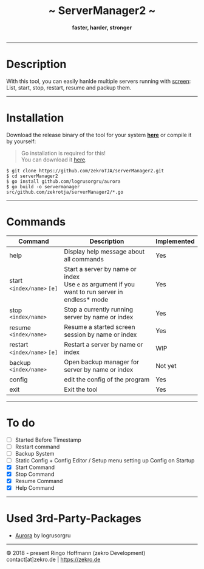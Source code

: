 <div align="center">
     <h1>~ ServerManager2 ~</h1>
     <strong>faster, harder, stronger</strong><br><br>
 </div>

---

# Description

With this tool, you can easily hanlde multiple servers running with [screen](https://linux.die.net/man/1/screen):  
List, start, stop, restart, resume and packup them.

---

# Installation

Download the release binary of the tool for your system [**here**](https://github.com/zekroTJA/serverManager2/releases) or compile it by yourself:


> Go installation is required for this!  
> You can download it [here](https://golang.org/dl/).
```
$ git clone https://github.com/zekroTJA/serverManager2.git
$ cd serverManager2
$ go install github.com/logrusorgru/aurora
$ go build -o servermanager src/github.com/zekrotja/serverManager2/*.go
```

---

# Commands

Command | Description | Implemented
--------|---------|-------
help | Display help message about all commands | Yes
start `<index/name>` `[e]` | Start a server by name or index<br>Use `e` as argument if you want to run server in endless* mode | Yes
stop `<index/name>` | Stop a currently running server by name or index | Yes
resume `<index/name>` | Resume a started screen session by name or index | Yes
restart `<index/name>` `[e]` | Restart a server by name or index | WIP
backup `<index/name>` | Open backup manager for server by name or index | Not yet
config | edit the config of the program | Yes
exit | Exit the tool | Yes

---

# To do

- [ ] Started Before Timestamp
- [ ] Restart command
- [ ] Backup System
- [ ] Static Config + Config Editor / Setup menu setting up Config on Startup
- [x] Start Command
- [x] Stop Command
- [x] Resume Command
- [x] Help Command

---

# Used 3rd-Party-Packages

- [Aurora](https://github.com/logrusorgru/aurora) by logrusorgru

---

© 2018 - present Ringo Hoffmann (zekro Development)  
contact[at]zekro.de | https://zekro.de
